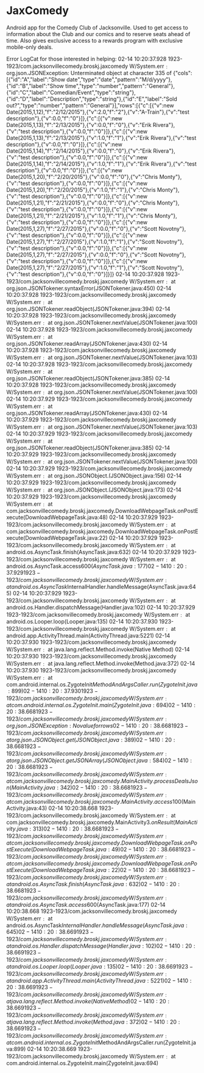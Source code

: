 # JaxComedy
Android app for the Comedy Club of Jacksonville.  Used to get access to information about the Club and our comics and to reserve seats ahead of time.  Also gives exclusive access to a rewards program with exclusive mobile-only deals.

Error LogCat for those interested in helping:
02-14 10:20:37.928    1923-1923/com.jacksonvillecomedy.broskj.jaxcomedy W/System.err﹕ org.json.JSONException: Unterminated object at character 335 of {"cols":[{"id":"A","label":"Show date","type":"date","pattern":"M/d/yyyy"},{"id":"B","label":"Show time","type":"number","pattern":"General"},{"id":"C","label":"Comedian/Event","type":"string"},{"id":"D","label":"Description","type":"string"},{"id":"E","label":"Sold out?","type":"number","pattern":"General"}],"rows":[{"c":[{"v":new Date(2015,1,12),"f":"2/12/2015"},{"v":2.0,"f":"2"},{"v":"A-Train"},{"v":"test description"},{"v":0.0,"f":"0"}]},{"c":[{"v":new Date(2015,1,13),"f":"2/13/2015"},{"v":0.0,"f":"0"},{"v":"Erik Rivera"},{"v":"test description"},{"v":0.0,"f":"0"}]},{"c":[{"v":new Date(2015,1,13),"f":"2/13/2015"},{"v":1.0,"f":"1"},{"v":"Erik Rivera"},{"v":"test description"},{"v":0.0,"f":"0"}]},{"c":[{"v":new Date(2015,1,14),"f":"2/14/2015"},{"v":0.0,"f":"0"},{"v":"Erik Rivera"},{"v":"test description"},{"v":0.0,"f":"0"}]},{"c":[{"v":new Date(2015,1,14),"f":"2/14/2015"},{"v":1.0,"f":"1"},{"v":"Erik Rivera"},{"v":"test description"},{"v":0.0,"f":"0"}]},{"c":[{"v":new Date(2015,1,20),"f":"2/20/2015"},{"v":0.0,"f":"0"},{"v":"Chris Monty"},{"v":"test description"},{"v":0.0,"f":"0"}]},{"c":[{"v":new Date(2015,1,20),"f":"2/20/2015"},{"v":1.0,"f":"1"},{"v":"Chris Monty"},{"v":"test description"},{"v":0.0,"f":"0"}]},{"c":[{"v":new Date(2015,1,21),"f":"2/21/2015"},{"v":0.0,"f":"0"},{"v":"Chris Monty"},{"v":"test description"},{"v":0.0,"f":"0"}]},{"c":[{"v":new Date(2015,1,21),"f":"2/21/2015"},{"v":1.0,"f":"1"},{"v":"Chris Monty"},{"v":"test description"},{"v":0.0,"f":"0"}]},{"c":[{"v":new Date(2015,1,27),"f":"2/27/2015"},{"v":0.0,"f":"0"},{"v":"Scott Novotny"},{"v":"test description"},{"v":0.0,"f":"0"}]},{"c":[{"v":new Date(2015,1,27),"f":"2/27/2015"},{"v":1.0,"f":"1"},{"v":"Scott Novotny"},{"v":"test description"},{"v":0.0,"f":"0"}]},{"c":[{"v":new Date(2015,1,27),"f":"2/27/2015"},{"v":0.0,"f":"0"},{"v":"Scott Novotny"},{"v":"test description"},{"v":0.0,"f":"0"}]},{"c":[{"v":new Date(2015,1,27),"f":"2/27/2015"},{"v":1.0,"f":"1"},{"v":"Scott Novotny"},{"v":"test description"},{"v":0.0,"f":"0"}]}]}
02-14 10:20:37.928    1923-1923/com.jacksonvillecomedy.broskj.jaxcomedy W/System.err﹕ at org.json.JSONTokener.syntaxError(JSONTokener.java:450)
02-14 10:20:37.928    1923-1923/com.jacksonvillecomedy.broskj.jaxcomedy W/System.err﹕ at org.json.JSONTokener.readObject(JSONTokener.java:394)
02-14 10:20:37.928    1923-1923/com.jacksonvillecomedy.broskj.jaxcomedy W/System.err﹕ at org.json.JSONTokener.nextValue(JSONTokener.java:100)
02-14 10:20:37.928    1923-1923/com.jacksonvillecomedy.broskj.jaxcomedy W/System.err﹕ at org.json.JSONTokener.readArray(JSONTokener.java:430)
02-14 10:20:37.928    1923-1923/com.jacksonvillecomedy.broskj.jaxcomedy W/System.err﹕ at org.json.JSONTokener.nextValue(JSONTokener.java:103)
02-14 10:20:37.928    1923-1923/com.jacksonvillecomedy.broskj.jaxcomedy W/System.err﹕ at org.json.JSONTokener.readObject(JSONTokener.java:385)
02-14 10:20:37.928    1923-1923/com.jacksonvillecomedy.broskj.jaxcomedy W/System.err﹕ at org.json.JSONTokener.nextValue(JSONTokener.java:100)
02-14 10:20:37.929    1923-1923/com.jacksonvillecomedy.broskj.jaxcomedy W/System.err﹕ at org.json.JSONTokener.readArray(JSONTokener.java:430)
02-14 10:20:37.929    1923-1923/com.jacksonvillecomedy.broskj.jaxcomedy W/System.err﹕ at org.json.JSONTokener.nextValue(JSONTokener.java:103)
02-14 10:20:37.929    1923-1923/com.jacksonvillecomedy.broskj.jaxcomedy W/System.err﹕ at org.json.JSONTokener.readObject(JSONTokener.java:385)
02-14 10:20:37.929    1923-1923/com.jacksonvillecomedy.broskj.jaxcomedy W/System.err﹕ at org.json.JSONTokener.nextValue(JSONTokener.java:100)
02-14 10:20:37.929    1923-1923/com.jacksonvillecomedy.broskj.jaxcomedy W/System.err﹕ at org.json.JSONObject.<init>(JSONObject.java:156)
02-14 10:20:37.929    1923-1923/com.jacksonvillecomedy.broskj.jaxcomedy W/System.err﹕ at org.json.JSONObject.<init>(JSONObject.java:173)
02-14 10:20:37.929    1923-1923/com.jacksonvillecomedy.broskj.jaxcomedy W/System.err﹕ at com.jacksonvillecomedy.broskj.jaxcomedy.DownloadWebpageTask.onPostExecute(DownloadWebpageTask.java:48)
02-14 10:20:37.929    1923-1923/com.jacksonvillecomedy.broskj.jaxcomedy W/System.err﹕ at com.jacksonvillecomedy.broskj.jaxcomedy.DownloadWebpageTask.onPostExecute(DownloadWebpageTask.java:22)
02-14 10:20:37.929    1923-1923/com.jacksonvillecomedy.broskj.jaxcomedy W/System.err﹕ at android.os.AsyncTask.finish(AsyncTask.java:632)
02-14 10:20:37.929    1923-1923/com.jacksonvillecomedy.broskj.jaxcomedy W/System.err﹕ at android.os.AsyncTask.access$600(AsyncTask.java:177)
02-14 10:20:37.929    1923-1923/com.jacksonvillecomedy.broskj.jaxcomedy W/System.err﹕ at android.os.AsyncTask$InternalHandler.handleMessage(AsyncTask.java:645)
02-14 10:20:37.929    1923-1923/com.jacksonvillecomedy.broskj.jaxcomedy W/System.err﹕ at android.os.Handler.dispatchMessage(Handler.java:102)
02-14 10:20:37.929    1923-1923/com.jacksonvillecomedy.broskj.jaxcomedy W/System.err﹕ at android.os.Looper.loop(Looper.java:135)
02-14 10:20:37.930    1923-1923/com.jacksonvillecomedy.broskj.jaxcomedy W/System.err﹕ at android.app.ActivityThread.main(ActivityThread.java:5221)
02-14 10:20:37.930    1923-1923/com.jacksonvillecomedy.broskj.jaxcomedy W/System.err﹕ at java.lang.reflect.Method.invoke(Native Method)
02-14 10:20:37.930    1923-1923/com.jacksonvillecomedy.broskj.jaxcomedy W/System.err﹕ at java.lang.reflect.Method.invoke(Method.java:372)
02-14 10:20:37.930    1923-1923/com.jacksonvillecomedy.broskj.jaxcomedy W/System.err﹕ at com.android.internal.os.ZygoteInit$MethodAndArgsCaller.run(ZygoteInit.java:899)
02-14 10:20:37.930    1923-1923/com.jacksonvillecomedy.broskj.jaxcomedy W/System.err﹕ at com.android.internal.os.ZygoteInit.main(ZygoteInit.java:694)
02-14 10:20:38.668    1923-1923/com.jacksonvillecomedy.broskj.jaxcomedy W/System.err﹕ org.json.JSONException: No value for rows
02-14 10:20:38.668    1923-1923/com.jacksonvillecomedy.broskj.jaxcomedy W/System.err﹕ at org.json.JSONObject.get(JSONObject.java:389)
02-14 10:20:38.668    1923-1923/com.jacksonvillecomedy.broskj.jaxcomedy W/System.err﹕ at org.json.JSONObject.getJSONArray(JSONObject.java:584)
02-14 10:20:38.668    1923-1923/com.jacksonvillecomedy.broskj.jaxcomedy W/System.err﹕ at com.jacksonvillecomedy.broskj.jaxcomedy.MainActivity.processDealsJson(MainActivity.java:342)
02-14 10:20:38.668    1923-1923/com.jacksonvillecomedy.broskj.jaxcomedy W/System.err﹕ at com.jacksonvillecomedy.broskj.jaxcomedy.MainActivity.access$100(MainActivity.java:43)
02-14 10:20:38.668    1923-1923/com.jacksonvillecomedy.broskj.jaxcomedy W/System.err﹕ at com.jacksonvillecomedy.broskj.jaxcomedy.MainActivity$3.onResult(MainActivity.java:313)
02-14 10:20:38.668    1923-1923/com.jacksonvillecomedy.broskj.jaxcomedy W/System.err﹕ at com.jacksonvillecomedy.broskj.jaxcomedy.DownloadWebpageTask.onPostExecute(DownloadWebpageTask.java:49)
02-14 10:20:38.668    1923-1923/com.jacksonvillecomedy.broskj.jaxcomedy W/System.err﹕ at com.jacksonvillecomedy.broskj.jaxcomedy.DownloadWebpageTask.onPostExecute(DownloadWebpageTask.java:22)
02-14 10:20:38.668    1923-1923/com.jacksonvillecomedy.broskj.jaxcomedy W/System.err﹕ at android.os.AsyncTask.finish(AsyncTask.java:632)
02-14 10:20:38.668    1923-1923/com.jacksonvillecomedy.broskj.jaxcomedy W/System.err﹕ at android.os.AsyncTask.access$600(AsyncTask.java:177)
02-14 10:20:38.668    1923-1923/com.jacksonvillecomedy.broskj.jaxcomedy W/System.err﹕ at android.os.AsyncTask$InternalHandler.handleMessage(AsyncTask.java:645)
02-14 10:20:38.669    1923-1923/com.jacksonvillecomedy.broskj.jaxcomedy W/System.err﹕ at android.os.Handler.dispatchMessage(Handler.java:102)
02-14 10:20:38.669    1923-1923/com.jacksonvillecomedy.broskj.jaxcomedy W/System.err﹕ at android.os.Looper.loop(Looper.java:135)
02-14 10:20:38.669    1923-1923/com.jacksonvillecomedy.broskj.jaxcomedy W/System.err﹕ at android.app.ActivityThread.main(ActivityThread.java:5221)
02-14 10:20:38.669    1923-1923/com.jacksonvillecomedy.broskj.jaxcomedy W/System.err﹕ at java.lang.reflect.Method.invoke(Native Method)
02-14 10:20:38.669    1923-1923/com.jacksonvillecomedy.broskj.jaxcomedy W/System.err﹕ at java.lang.reflect.Method.invoke(Method.java:372)
02-14 10:20:38.669    1923-1923/com.jacksonvillecomedy.broskj.jaxcomedy W/System.err﹕ at com.android.internal.os.ZygoteInit$MethodAndArgsCaller.run(ZygoteInit.java:899)
02-14 10:20:38.669    1923-1923/com.jacksonvillecomedy.broskj.jaxcomedy W/System.err﹕ at com.android.internal.os.ZygoteInit.main(ZygoteInit.java:694)
